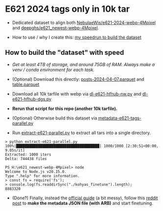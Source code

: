 # E621 2024 tags only in 10k tar #

- Dedicated dataset to align both [NebulaeWis/e621-2024-webp-4Mpixel](https://huggingface.co/datasets/NebulaeWis/e621-2024-webp-4Mpixel) and [deepghs/e621_newest-webp-4Mpixel](https://huggingface.co/datasets/deepghs/e621_newest-webp-4Mpixel).

- How to use / why I create this: [my speedrun to build the dataset](https://github.com/6DammK9/nai-anime-pure-negative-prompt/tree/main/ch06/cheesechaser-runtime)

## How to build the "dataset" with speed ##

- *Get at least 4TB of storage, and around 75GB of RAM. Always make a venv / conda environment for each task.*

- (Optional) Download this directly: [posts-2024-04-07.parquet](https://huggingface.co/datasets/boxingscorpionbagel/e621-2024/blob/main/metadata/posts-2024-04-07.parquet) and [table.parquet](https://huggingface.co/datasets/deepghs/e621_newest/blob/main/table.parquet)

- Download all 10k tarfile with webp via [dl-e621-hfhub-nw.py](https://github.com/6DammK9/nai-anime-pure-negative-prompt/blob/main/ch06/cheesechaser-runtime/e621_newest-webp-4Mpixel/dl-e621-hfhub-nw.py) and [dl-e621-hfhub-dgs.py](https://github.com/6DammK9/nai-anime-pure-negative-prompt/blob/main/ch06/cheesechaser-runtime/e621_newest-webp-4Mpixel/dl-e621-hfhub-dgs.py)

- **Rerun that script for this repo (another 10k tarfile).**

- (Optional) Otherwise build this dataset via [metadata-e621-tags-parallel.py](https://github.com/6DammK9/nai-anime-pure-negative-prompt/blob/main/ch06/cheesechaser-runtime/e621_newest-webp-4Mpixel/metadata-e621-tags-parallel.py)

- Run [extract-e621-parallel.py](https://github.com/6DammK9/nai-anime-pure-negative-prompt/blob/main/ch06/cheesechaser-runtime/e621_newest-webp-4Mpixel/extract-e621-parallel.py) to extract all tars into a single directory.

```log
> python extract-e621-parallel.py
100%|██████████████████████████████████████| 1000/1000 [2:30:51<00:00,  9.05s/it]
Extracted: 1000 iters
Delta: 744438 files
```

```log
PS H:\e621_newest-webp-4Mpixel> node
Welcome to Node.js v20.15.0.
Type ".help" for more information.
> const fs = require('fs');
> console.log(fs.readdirSync("./kohyas_finetune").length);
8883320
```

- (Done?) Finally, instead the [official guide](https://github.com/kohya-ss/sd-scripts/blob/main/docs/fine_tune_README_ja.md) (a bit messy), follow this [reddit post](https://www.reddit.com/r/StableDiffusion/comments/163097n/getting_started_fine_tuning/?rdt=34904) to **make the metadata JSON file (with ARB)** and start finetuning.
